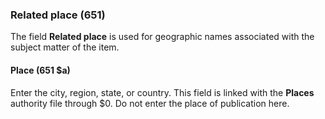 ### Related place (651)

The field **Related place** is used for geographic names associated with the subject matter of the item.

#### Place (651 $a)

Enter the city, region, state, or country. This field is linked with the **Places** authority file through $0. Do not enter the place of publication here.
